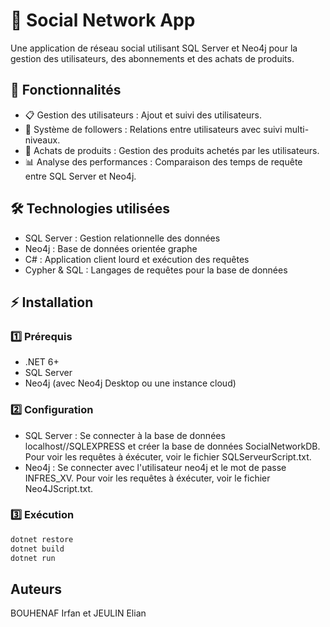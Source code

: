 # 📌 Social Network App

Une application de réseau social utilisant SQL Server et Neo4j pour la gestion des utilisateurs, des abonnements et des achats de produits.

## 🚀 Fonctionnalités

- 📋 Gestion des utilisateurs : Ajout et suivi des utilisateurs.
- 🔗 Système de followers : Relations entre utilisateurs avec suivi multi-niveaux.
- 🛒 Achats de produits : Gestion des produits achetés par les utilisateurs.
- 📊 Analyse des performances : Comparaison des temps de requête entre SQL Server et Neo4j.

## 🛠️ Technologies utilisées

- SQL Server : Gestion relationnelle des données
- Neo4j : Base de données orientée graphe
- C# : Application client lourd et exécution des requêtes
- Cypher & SQL : Langages de requêtes pour la base de données

## ⚡ Installation

### 1️⃣ Prérequis

- .NET 6+
- SQL Server
- Neo4j (avec Neo4j Desktop ou une instance cloud)

### 2️⃣ Configuration

- SQL Server : Se connecter à la base de données localhost//SQLEXPRESS et créer la base de données SocialNetworkDB. Pour voir les requêtes à éxécuter, voir le fichier SQLServeurScript.txt.
- Neo4j : Se connecter avec l'utilisateur neo4j et le mot de passe INFRES_XV. Pour voir les requêtes à éxécuter, voir le fichier Neo4JScript.txt.

### 3️⃣ Exécution

```bash
dotnet restore
dotnet build
dotnet run
```
## Auteurs

BOUHENAF Irfan et JEULIN Elian
